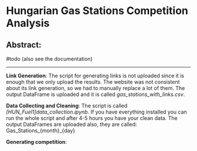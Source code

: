 # Hungarian Gas Stations Competition Analysis

Abstract:
---

#todo (also see the documentation)

---
**Link Generation**: The script for generating links is not uploaded since it is enough that we only upload the results. The website was not consistent about its link generation, so we had to manually replace a lot of them. The output DataFrame is uploaded and it is called *gas_stations_with_links.csv*.

**Data Collecting and Cleaning**: The script is called *[HUN_Fuel1]data_collection.ipynb*. If you have everything installed you can run the whole script and after 4-5 hours you have your clean data. The output DataFrames are uploaded also, they are called: Gas_Stations_{month}_{day}

**Generating competition**:
